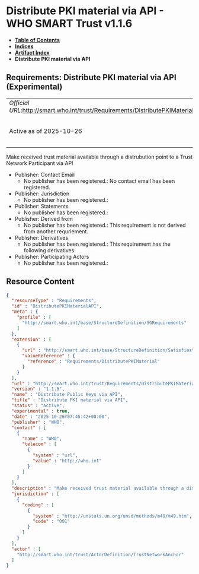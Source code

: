 # Distribute PKI material via API - WHO SMART Trust v1.1.6

* [**Table of Contents**](toc.md)
* [**Indices**](indices.md)
* [**Artifact Index**](artifacts.md)
* **Distribute PKI material via API**

## Requirements: Distribute PKI material via API (Experimental) 

| | |
| :--- | :--- |
| *Official URL*:http://smart.who.int/trust/Requirements/DistributePKIMaterialAPI | *Version*:1.1.6 |
| Active as of 2025-10-26 | *Computable Name*:Distribute Public Keys via API |

 
Make received trust material available through a distrubution point to a Trust Network Participant via API 

* Publisher: Contact Email
  * No publisher has been registered.: No contact email has been registered.
* Publisher: Jurisdiction
  * No publisher has been registered.: 
* Publisher: Statements
  * No publisher has been registered.: 
* Publisher: Derived from
  * No publisher has been registered.: This requirement is not derived from another requriement.
* Publisher: Derivatives
  * No publisher has been registered.: This requirement has the following derivatives:
* Publisher: Participating Actors
  * No publisher has been registered.: 



## Resource Content

```json
{
  "resourceType" : "Requirements",
  "id" : "DistributePKIMaterialAPI",
  "meta" : {
    "profile" : [
      "http://smart.who.int/base/StructureDefinition/SGRequirements"
    ]
  },
  "extension" : [
    {
      "url" : "http://smart.who.int/base/StructureDefinition/Satisfies",
      "valueReference" : {
        "reference" : "Requirements/DistributePKIMaterial"
      }
    }
  ],
  "url" : "http://smart.who.int/trust/Requirements/DistributePKIMaterialAPI",
  "version" : "1.1.6",
  "name" : "Distribute Public Keys via API",
  "title" : "Distribute PKI material via API",
  "status" : "active",
  "experimental" : true,
  "date" : "2025-10-26T07:45:42+00:00",
  "publisher" : "WHO",
  "contact" : [
    {
      "name" : "WHO",
      "telecom" : [
        {
          "system" : "url",
          "value" : "http://who.int"
        }
      ]
    }
  ],
  "description" : "Make received trust material available through a distrubution point to a Trust Network Participant via API",
  "jurisdiction" : [
    {
      "coding" : [
        {
          "system" : "http://unstats.un.org/unsd/methods/m49/m49.htm",
          "code" : "001"
        }
      ]
    }
  ],
  "actor" : [
    "http://smart.who.int/trust/ActorDefinition/TrustNetworkAnchor"
  ]
}

```

